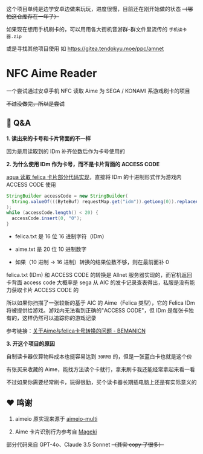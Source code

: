 这个项目单纯是边学安卓边做来玩玩，进度很慢，目前还在刚开始做的状态 ~~（哪怕这仓库存在一年了）~~

如果现在想用手机刷卡的，可以用用各大街机音游群-群文件里流传的 `手机读卡器.zip`

或是寻找其他项目使用 如 https://gitea.tendokyu.moe/ppc/amnet

# NFC Aime Reader

一个尝试通过安卓手机 NFC 读取 Aime 为 SEGA / KONAMI 系游戏刷卡的项目

~~不过没做完，所以是尝试~~

## :thinking: Q&A

**1. 读出来的卡号和卡片背面的不一样**

因为是用读取到的 IDm 补齐位数后作为卡号使用的

**2. 为什么使用 IDm 作为卡号，而不是卡片背面的 ACCESS CODE**

[aqua 读取 felica 卡片部分代码实现](https://dev.s-ul.net/NeumPhis/aqua/-/blob/master/src/main/java/icu/samnyan/aqua/sega/aimedb/handler/impl/FeliCaLookupHandler.java#L44)，直接将 IDm 的十进制形式作为游戏内 ACCESS CODE 使用

```java
StringBuilder accessCode = new StringBuilder(
  String.valueOf(((ByteBuf) requestMap.get("idm")).getLong(0)).replaceAll("-","")
);
while (accessCode.length() < 20) {
  accessCode.insert(0, "0");
}
```

- felica.txt 是 16 位 16 进制字符（IDm）

- aime.txt 是 20 位 10 进制数字

- 如果（10 进制 → 16 进制）转换的结果位数不够，则在最前面补 0

felica.txt (IDm) 和 ACCESS CODE 的转换是 Allnet 服务器实现的，而官机返回卡背面 access code 大概率是 sega 从 AIC 的发卡记录查表得出，私服是没有能力获取卡片 ACCESS CODE 的

所以如果你扫描了一张较新的基于 AIC 的 Aime（Felica 类型），它的 Felica IDm 将被提供给游戏。游戏内无法看到正确的"ACCESS CODE"，但 IDm 是每张卡独有的，这样仍然可以追踪你的游戏记录

参考链接：[关于Aime与felica卡号转换的问题 - BEMANICN](https://bemani.cc/d/107-aimefelica/2)

**3. 开这个项目的原因**

自制读卡器仅算物料成本也挺容易达到 `30RMB` 的，但是一张蓝白卡也就是这个价

有张买来收藏的 Aime，能找方法读个卡就行，拿来刷卡我还能经常拿起来看一看

不过如果你需要经常刷卡，玩得很勤，买个读卡器长期插电脑上还是有实际意义的

## :heart: 鸣谢

1. aimeio 原实现来源于 [aimeio-multi](https://github.com/Nat-Lab/aimeio-multi)

2. Aime 卡片识别行为参考自 [Mageki](https://github.com/Sanheiii/Mageki/blob/master/Mageki/Mageki/Drawables/SettingButton.cs#L172-L187)

部分代码来自 GPT-4o、Claude 3.5 Sonnet ~~（其实 copy 了很多）~~
